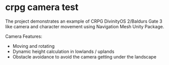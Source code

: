 # crpg camera test

The project demonstrates an example of CRPG DivinityOS 2/Baldurs Gate 3 like camera and character movement using Navigation Mesh Unity Package.

Camera Features:
- Moving and rotating
- Dynamic height calculation in lowlands / uplands
- Obstacle avoidance to avoid the camera getting under the landscape
